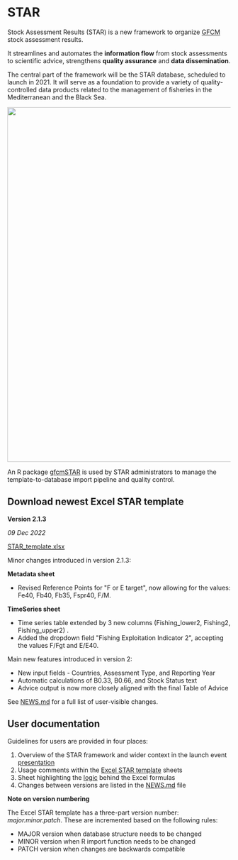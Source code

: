 # STAR

Stock Assessment Results (STAR) is a new framework to organize
[GFCM](https://www.fao.org/gfcm/en/) stock assessment results.

It streamlines and automates the **information flow** from stock assessments to
scientific advice, strengthens **quality assurance** and **data dissemination**.

The central part of the framework will be the STAR database, scheduled to launch
in 2021. It will serve as a foundation to provide a variety of
quality-controlled data products related to the management of fisheries in the
Mediterranean and the Black Sea.

<a href="#star"><img src="diagram.png" width="800"></a>

An R package [gfcmSTAR](https://github.com/gfcm/gfcmSTAR) is used by STAR
administrators to manage the template-to-database import pipeline and quality
control.

## Download newest Excel STAR template

**Version 2.1.3**

*09 Dec 2022*

[STAR_template.xlsx](../../releases/download/2.1.3/STAR_template.xlsx)

Minor changes introduced in version 2.1.3:

**Metadata sheet**
* Revised Reference Points for "F or E target",  now allowing for the values: Fe40, Fb40, Fb35, Fspr40, F/M.

**TimeSeries sheet**
* Time series table extended by 3 new columns (Fishing_lower2, Fishing2, Fishing_upper2) .
* Added the dropdown field "Fishing Exploitation Indicator 2", accepting the values F/Fgt and E/E40. 

Main new features introduced in version 2:

* New input fields - Countries, Assessment Type, and Reporting Year
* Automatic calculations of B0.33, B0.66, and Stock Status text
* Advice output is now more closely aligned with the final Table of Advice

See [NEWS.md](NEWS.md) for a full list of user-visible changes.

## User documentation

Guidelines for users are provided in four places:

1. Overview of the STAR framework and wider context in the launch event
   [presentation](2021_01_18_launch_event.pdf)
2. Usage comments within the
   [Excel STAR template](../../raw/main/STAR_template.xlsx) sheets
3. Sheet highlighting the [logic](logic.pdf) behind the Excel formulas
4. Changes between versions are listed in the [NEWS.md](NEWS.md) file

**Note on version numbering**

The Excel STAR template has a three-part version number: *major.minor.patch*.
These are incremented based on the following rules:

* MAJOR version when database structure needs to be changed
* MINOR version when R import function needs to be changed
* PATCH version when changes are backwards compatible

